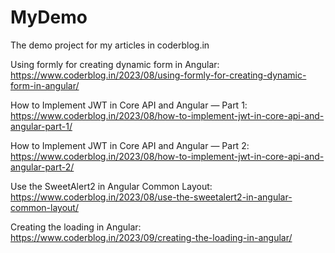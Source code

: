 # MyDemo


The demo project for my articles in coderblog.in

Using formly for creating dynamic form in Angular:
https://www.coderblog.in/2023/08/using-formly-for-creating-dynamic-form-in-angular/

How to Implement JWT in Core API and Angular — Part 1:
https://www.coderblog.in/2023/08/how-to-implement-jwt-in-core-api-and-angular-part-1/

How to Implement JWT in Core API and Angular — Part 2:
https://www.coderblog.in/2023/08/how-to-implement-jwt-in-core-api-and-angular-part-2/

Use the SweetAlert2 in Angular Common Layout:
https://www.coderblog.in/2023/08/use-the-sweetalert2-in-angular-common-layout/

Creating the loading in Angular:
https://www.coderblog.in/2023/09/creating-the-loading-in-angular/

